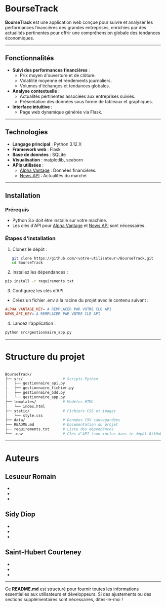 # BourseTrack

**BourseTrack** est une application web conçue pour suivre et analyser les performances financières des grandes entreprises, enrichies par des actualités pertinentes pour offrir une compréhension globale des tendances économiques.

---

## Fonctionnalités

- **Suivi des performances financières** :
  - Prix moyen d'ouverture et de clôture.
  - Volatilité moyenne et rendements journaliers.
  - Volumes d'échanges et tendances globales.
- **Analyse contextuelle** :
  - Actualités pertinentes associées aux entreprises suivies.
  - Présentation des données sous forme de tableaux et graphiques.
- **Interface intuitive** :
  - Page web dynamique générée via Flask.

---

## Technologies

- **Langage principal** : Python 3.12.X
- **Framework web** : Flask
- **Base de données** : SQLite
- **Visualisation** : matplotlib, seaborn
- **APIs utilisées** :
  - [Alpha Vantage](https://www.alphavantage.co/) : Données financières.
  - [News API](https://newsapi.org/) : Actualités du marché.

---

## Installation

### Prérequis

- Python 3.x doit être installé sur votre machine.
- Les clés d'API pour [Alpha Vantage](https://www.alphavantage.co/) et [News API](https://newsapi.org/) sont nécessaires.

### Étapes d'installation

1. Clonez le dépôt :

```bash
   git clone https://github.com/<votre-utilisateur>/BourseTrack.git
   cd BourseTrack
```

2. Installez les dépendances :

```bash
pip install -r requirements.txt
```

3. Configurez les clés d'API

- Créez un fichier .env à la racine du projet avec le contenu suivant :

```makefile
ALPHA_VANTAGE_KEY= A REMPLACER PAR VOTRE CLE API
NEWS_API_KEY= A REMPLACER PAR VOTRE CLE API
```

4. Lancez l'application :

```bash
python src/gestionnaire_app.py
```


---

# Structure du projet 

```bash

BourseTrack/
├── src/                  # Scripts Python
│   ├── gestionnaire_api.py
│   ├── gestionnaire_fichier.py
│   ├── gestionnaire_bdd.py
│   └── gestionnaire_app.py
├── templates/            # Modèles HTML
│   └── index.html
├── static/               # Fichiers CSS et images
│   └── style.css
├── data/                 # Données CSV sauvegardées
├── README.md             # Documentation du projet
├── requirements.txt      # Liste des dépendances
└── .env                  # Clés d'API (non inclus dans le dépôt GitHub)
```

---

# Auteurs

## Lesueur Romain

- 
-
-

## Sidy Diop

-
-
-

## Saint-Hubert Courteney

-
-
-


---
Ce **README.md** est structuré pour fournir toutes les informations essentielles aux utilisateurs et développeurs. Si des ajustements ou des sections supplémentaires sont nécessaires, dites-le-moi !
